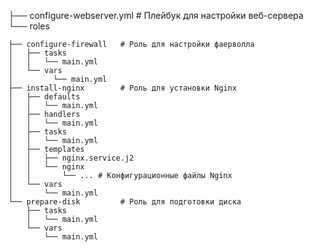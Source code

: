 ├── configure-webserver.yml  # Плейбук для настройки веб-сервера  
└── roles  

    ├── configure-firewall   # Роль для настройки фаерволла  
    │   ├── tasks  
    │   │   └── main.yml  
    │   └── vars  
    │         └── main.yml  
    ├── install-nginx        # Роль для установки Nginx  
    │   ├── defaults  
    │   │   └── main.yml  
    │   ├── handlers  
    │   │   └── main.yml  
    │   ├── tasks  
    │   │   └── main.yml  
    │   ├── templates  
    │   │   ├── nginx.service.j2  
    │   │   └── nginx  
    │   │       └── ... # Конфигурационные файлы Nginx  
    │   └── vars  
    │       └── main.yml  
    └── prepare-disk         # Роль для подготовки диска  
        ├── tasks  
        │   └── main.yml  
        └── vars  
            └── main.yml  
